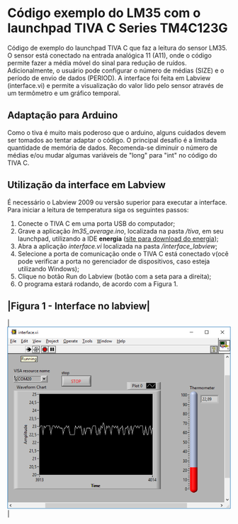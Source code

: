# Código exemplo do LM35 com o launchpad TIVA C Series TM4C123G
Código de exemplo do launchpad TIVA C que faz a leitura do sensor LM35. O sensor está conectado na entrada analógica 11 (A11), onde o código permite fazer a média móvel do sinal para redução de ruídos. Adicionalmente, o usuário pode configurar o número de médias (SIZE) e o período de envio de dados (PERIOD). A interface foi feita em Labview (interface.vi) e permite a visualização do valor lido pelo sensor através de um termômetro e um gráfico temporal. 

## Adaptação para Arduino
Como o tiva é muito mais poderoso que o arduino, alguns cuidados devem ser tomados ao tentar adaptar o código. O principal desafio é a limitada quantidade de memória de dados. Recomenda-se diminuir o número de médias e/ou mudar algumas variáveis de "long" para "int" no código do TIVA C.

## Utilização da interface em Labview
É necessário o Labview 2009 ou versão superior para executar a interface. Para iniciar a leitura de temperatura siga os seguintes passos:
1. Conecte o TIVA C em uma porta USB do computador;
2. Grave a aplicação *lm35_average.ino*, localizada na pasta */tiva*, em seu launchpad, utilizando a IDE **energia** ([site para download do energia](energia.nu));
3. Abra a aplicação *interface.vi* localizada na pasta */interface_labview*;
4. Selecione a porta de comunicação onde o TIVA C está conectado v(ocê pode verificar a porta no gerenciador de dispositivos, caso esteja utilizando Windows);
5. Clique no botão Run do Labview (botão com a seta para a direita);
3. O programa estará rodando, de acordo com a Figura 1.

|Figura 1 - Interface no labview|
-------------------------------
|![Interface](./figuras/interface.png)|
